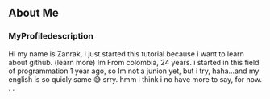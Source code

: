 ## About Me
### MyProfiledescription
Hi my name is Zanrak, I just started this tutorial because i want to learn about github. (learn more)
Im From colombia, 24 years.
i started in this field of programmation 1 year ago, so Im not a junion yet,
but i try, haha...and my english is so quicly same 😅 srry.
hmm i think i no have more to say,
for now. . .
